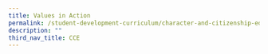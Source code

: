 ```yaml
---
title: Values in Action
permalink: /student-development-curriculum/character-and-citizenship-education/values-in-action/
description: ""
third_nav_title: CCE
---
```

